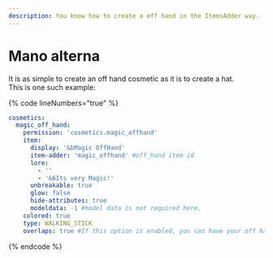 ```yaml
---
description: You know how to create a off hand in the ItemsAdder way.
---
```


# Mano alterna

It is as simple to create an off hand cosmetic as it is to create a hat.\
This is one such example:

{% code lineNumbers="true" %}
```yaml
cosmetics:
  magic_off_hand:
    permission: 'cosmetics.magic_offhand'
    item:
      display: '&bMagic OffHand'
      item-adder: 'magic_offhand' #off_hand item id
      lore:
        - ''
        - '&6Its very Magic!'
      unbreakable: true
      glow: false
      hide-attributes: true
      modeldata: -1 #model data is not required here.
    colored: true
    type: WALKING_STICK
    overlaps: true #If this option is enabled, you can have your off hand item and off hand cosmetic equipped at the same time.
```
{% endcode %}
